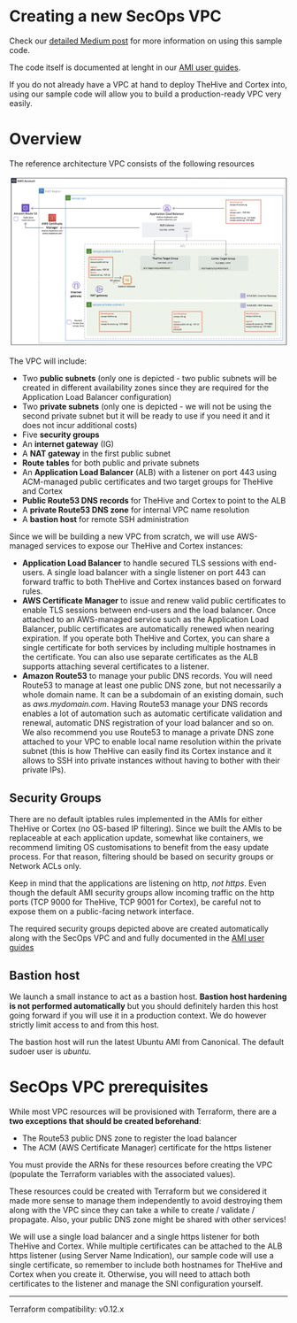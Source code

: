 # Creating a new SecOps VPC

Check our [detailed Medium post]() for more information on using this sample code.

The code itself is documented at lenght in our [AMI user guides](https://strangebee.com/aws).

If you do not already have a VPC at hand to deploy TheHive and Cortex into, using our sample code will allow you to build a production-ready VPC very easily.

# Overview
The reference architecture VPC consists of the following resources

![SecOps VPC overview](assets/VPC.png)

The VPC will include:

+ Two **public subnets** (only one is depicted - two public subnets will be created in different availability zones since they are required for the Application Load Balancer configuration)
+ Two **private subnets** (only one is depicted - we will not be using the second private subnet but it will be ready to use if you need it and it does not incur additional costs)
+ Five **security groups** 
+ An **internet gateway** (IG)
+ A **NAT gateway** in the first public subnet
+ **Route tables** for both public and private subnets
+ An **Application Load Balancer** (ALB) with a listener on port 443  using ACM-managed public certificates and two target groups for TheHive and Cortex
+ **Public Route53 DNS records** for TheHive and Cortex to point to the ALB
+ A **private Route53 DNS zone** for internal VPC name resolution
+ A **bastion host** for remote SSH administration

Since we will be building a new VPC from scratch, we will use AWS-managed services to expose our TheHive and Cortex instances:

+ **Application Load Balancer** to handle secured TLS sessions with end-users. A single load balancer with a single listener on port 443 can forward traffic to both TheHive and Cortex instances based on forward rules.
+ **AWS Certificate Manager** to issue and renew valid public certificates to enable TLS sessions between end-users and the load balancer. Once attached to an AWS-managed service such as the Application Load Balancer, public certificates are automatically renewed when nearing expiration. If you operate both TheHive and Cortex, you can share a single certificate for both services by including multiple hostnames in the certificate. You can also use separate certificates as the ALB supports attaching several certificates to a listener.
+ **Amazon Route53** to manage your public DNS records. You will need Route53 to manage at least one public DNS zone, but not necessarily a whole domain name. It can be a subdomain of an existing domain, such as *aws.mydomain.com*. Having Route53 manage your DNS records enables a lot of automation such as automatic certificate validation and renewal, automatic DNS registration of your load balancer and so on. We also recommend you use Route53 to manage a private DNS zone attached to your VPC to enable local name resolution within the private subnet (this is how TheHive can easily find its Cortex instance and it allows to SSH into private instances without having to bother with their private IPs).

## Security Groups
There are no default iptables rules implemented in the AMIs for either TheHive or Cortex (no OS-based IP filtering). Since we built the AMIs to be replaceable at each application update, somewhat like containers, we recommend limiting OS customisations to benefit from the easy update process. For that reason, filtering should be based on security groups or Network ACLs only.

Keep in mind that the applications are listening on http, *not https*. Even though the default AMI security groups allow incoming traffic on the http ports (TCP 9000 for TheHive, TCP 9001 for Cortex), be careful not to expose them on a public-facing network interface.

The required security groups depicted above are created automatically along with the SecOps VPC and and fully documented in the [AMI user guides](https://strangebee.com/aws)

## Bastion host
We launch a small instance to act as a bastion host. **Bastion host hardening is not performed automatically** but you should definitely harden this host going forward if you will use it in a production context. We do however strictly limit access to and from this host.

The bastion host will run the latest Ubuntu AMI from Canonical. The default sudoer user is *ubuntu*.

# SecOps VPC prerequisites

While most VPC resources will be provisioned with Terraform, there are a **two exceptions that should be created beforehand**:

* The Route53 public DNS zone to register the load balancer
* The ACM (AWS Certificate Manager) certificate for the https listener

You must provide the ARNs for these resources before creating the VPC (populate the Terraform variables with the associated values).

These resources could be created with Terraform but we considered it made more sense to manage them independently to avoid destroying them along with the VPC since they can take a while to create / validate / propagate. Also, your public DNS zone might be shared with other services!

We will use a single load balancer and a single https listener for both TheHive and Cortex. While multiple certificates can be attached to the ALB https listener (using Server Name Indication), our sample code will use a single certificate, so remember to include both hostnames for TheHive and Cortex when you create it. Otherwise, you will need to attach both certificates to the listener and manage the SNI configuration yourself.

---
Terraform compatibility: v0.12.x